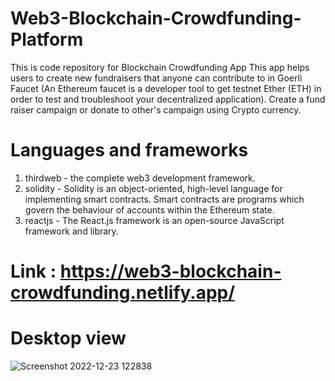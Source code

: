 ﻿# Web3-Blockchain-Crowdfunding-Platform
 This is code repository for Blockchain Crowdfunding App
 This app helps users to create new fundraisers that anyone can contribute to in Goerli Faucet (An Ethereum faucet is a developer tool to get testnet Ether (ETH) in
 order to test and troubleshoot your decentralized application). Create a fund raiser campaign or donate to other's campaign using Crypto currency.
 
 # Languages and frameworks
 1. thirdweb - the complete web3 development framework.
 2. solidity - Solidity is an object-oriented, high-level language for implementing smart contracts. Smart contracts are programs which govern the behaviour of accounts within the Ethereum state.
 3. reactjs - The React.js framework is an open-source JavaScript framework and library.
 
 # Link : https://web3-blockchain-crowdfunding.netlify.app/
 
 # Desktop view 
 
 ![Screenshot 2022-12-23 122838](https://user-images.githubusercontent.com/56751643/209290790-6abbe773-b148-4205-804f-7c648a0f09cc.png)
 
